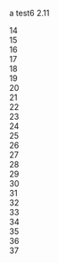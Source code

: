 
a test6 2.11

14<br/>
15<br/>
16<br/>
17<br/>
18<br/>
19<br/>
20<br/>
21<br/>
22<br/>
23<br/>
24<br/>
25<br/>
26<br/>
27<br/>
28<br/>
29<br/>
30<br/>
31<br/>
32<br/>
33<br/>
34<br/>
35<br/>
36<br/>
37<br/>
